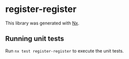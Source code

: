 # register-register

This library was generated with [Nx](https://nx.dev).

## Running unit tests

Run `nx test register-register` to execute the unit tests.
